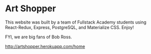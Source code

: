 # Art Shopper

This website was built by a team of Fullstack Academy students using React-Redux, Express, PostgreSQL, and Materialize CSS. Enjoy!

FYI, we are big fans of Bob Ross.

http://artshopper.herokuapp.com/home
